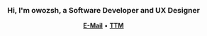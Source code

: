 <div align="center">
  <br>
  <h3>Hi, I'm owozsh, a Software Developer and UX Designer</h3>
  <p>
    <a href="mailto:owozsh.pro@gmail.com"><b>E-Mail</b></a>
    •
    <a href="https://owozsh.github.io/ttm"><b>TTM</b></a>
  </p>
  <br>
</div>
